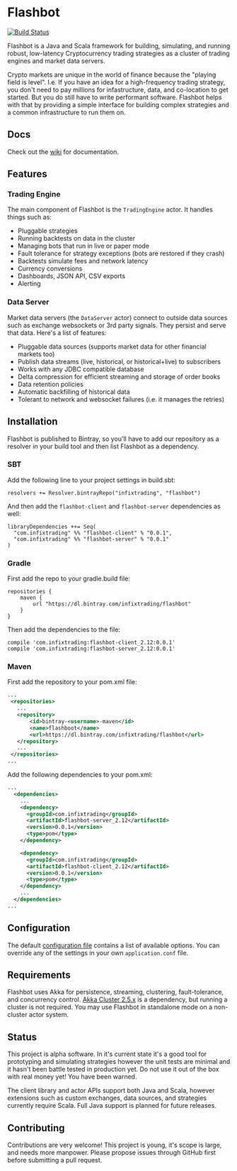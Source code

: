 # Flashbot
[![Build Status](https://travis-ci.org/infixtrading/flashbot.svg?branch=master)](https://travis-ci.org/infixtrading/flashbot)

Flashbot is a Java and Scala framework for building, simulating, and running robust, low-latency Cryptocurrency trading strategies as a cluster of trading engines and market data servers.

Crypto markets are unique in the world of finance because the "playing field is level". I.e. If you have an idea for a high-frequency trading strategy, you don't need to pay millions for infastructure, data, and co-location to get started. But you do still have to write performant software. Flashbot helps with that by providing a simple interface for building complex strategies and a common infrastructure to run them on.


## Docs
Check out the [wiki](https://github.com/infixtrading/flashbot/wiki) for documentation. 

## Features
### Trading Engine
The main component of Flashbot is the `TradingEngine` actor. It handles things such as:
* Pluggable strategies
* Running backtests on data in the cluster
* Managing bots that run in live or paper mode
* Fault tolerance for strategy exceptions (bots are restored if they crash)
* Backtests simulate fees and network latency
* Currency conversions
* Dashboards, JSON API, CSV exports
* Alerting

### Data Server
Market data servers (the `DataServer` actor) connect to outside data sources such as exchange websockets or 3rd party signals. They persist and serve that data. Here's a list of features:
* Pluggable data sources (supports market data for other financial markets too)
* Publish data streams (live, historical, or historical+live) to subscribers
* Works with any JDBC compatible database
* Delta compression for efficient streaming and storage of order books
* Data retention policies
* Automatic backfilling of historical data
* Tolerant to network and websocket failures (i.e. it manages the retries)

## Installation
Flashbot is published to Bintray, so you'll have to add our repository as a resolver in your build tool and then list Flashbot as a dependency.

### SBT
Add the following line to your project settings in build.sbt:
```
resolvers += Resolver.bintrayRepo("infixtrading", "flashbot")
```
And then add the `flashbot-client` and `flashbot-server` dependencies as well:
```
libraryDependencies ++= Seq(
  "com.infixtrading" %% "flashbot-client" % "0.0.1",
  "com.infixtrading" %% "flashbot-server" % "0.0.1"
)
```

### Gradle
First add the repo to your gradle.build file:
```
repositories {
    maven {
        url "https://dl.bintray.com/infixtrading/flashbot"
    }
}
```
Then add the dependencies to the file:
```
compile 'com.infixtrading:flashbot-client_2.12:0.0.1'
compile 'com.infixtrading:flashbot-server_2.12:0.0.1'
```

### Maven
First add the repository to your pom.xml file:
```xml
...
 <repositories>
   ...
   <repository>
       <id>bintray-<username>-maven</id>
       <name>flashboot</name>
       <url>https://dl.bintray.com/infixtrading/flashbot</url>
   </repository>
   ...
 </repositories>
...
```
Add the following dependencies to your pom.xml:
```xml
...
  <dependencies>
    ...
    <dependency>
      <groupId>com.infixtrading</groupId>
      <artifactId>flashbot-server_2.12</artifactId>
      <version>0.0.1</version>
      <type>pom</type>
    </dependency>

    <dependency>
      <groupId>com.infixtrading</groupId>
      <artifactId>flashbot-client_2.12</artifactId>
      <version>0.0.1</version>
      <type>pom</type>
    </dependency>
    ...
  </dependencies>
...
```

## Configuration
The default [configuration file](https://github.com/infixtrading/flashbot/blob/master/modules/server/src/main/resources/reference.conf) contains a list of available options. You can override any of the settings in your own `application.conf` file.

## Requirements
Flashbot uses Akka for persistence, streaming, clustering, fault-tolerance, and concurrency control. [Akka Cluster 2.5.x](https://doc.akka.io/docs/akka/2.5/index-cluster.html) is a dependency, but running a cluster is not required. You may use Flashbot in standalone mode on a non-cluster actor system.

## Status
This project is alpha software. In it's current state it's a good tool for prototyping and simulating strategies however the unit tests are minimal and it hasn't been battle tested in production yet. Do not use it out of the box with real money yet! You have been warned.

The client library and actor APIs support both Java and Scala, however extensions such as custom exchanges, data sources, and strategies currently require Scala. Full Java support is planned for future releases.

## Contributing
Contributions are very welcome! This project is young, it's scope is large, and needs more manpower. Please propose issues through GitHub first before submitting a pull request.
